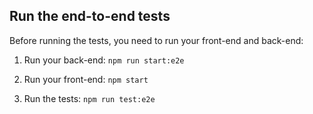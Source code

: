 ## Run the end-to-end tests

Before running the tests, you need to run your front-end and back-end:

1) Run your back-end: `npm run start:e2e`

2) Run your front-end: `npm start`

3) Run the tests:  `npm run test:e2e`

